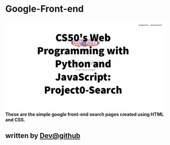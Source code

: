 # Google-Front-end
![Image](thumbnail.jpg)
**These are the simple google front-end search pages created using HTML and CSS.**
## written by [Dev@github](https://www.github.com/DevPro13)
